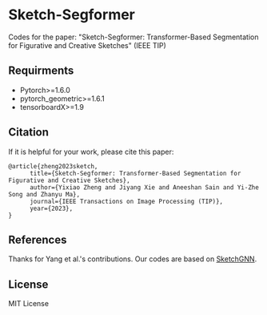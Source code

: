 # Sketch-Segformer
Codes for the paper: "Sketch-Segformer: Transformer-Based Segmentation for Figurative and Creative Sketches" (IEEE TIP)

## Requirments

- Pytorch>=1.6.0
- pytorch_geometric>=1.6.1
- tensorboardX>=1.9

## Citation

If it is helpful for your work, please cite this paper:
```
@article{zheng2023sketch,
      title={Sketch-Segformer: Transformer-Based Segmentation for Figurative and Creative Sketches}, 
      author={Yixiao Zheng and Jiyang Xie and Aneeshan Sain and Yi-Zhe Song and Zhanyu Ma},
      journal={IEEE Transactions on Image Processing (TIP)},
      year={2023},
}
```

## References
Thanks for Yang et al.'s contributions. Our codes are based on [SketchGNN](https://github.com/sYeaLumin/SketchGNN).

## License

MIT License
